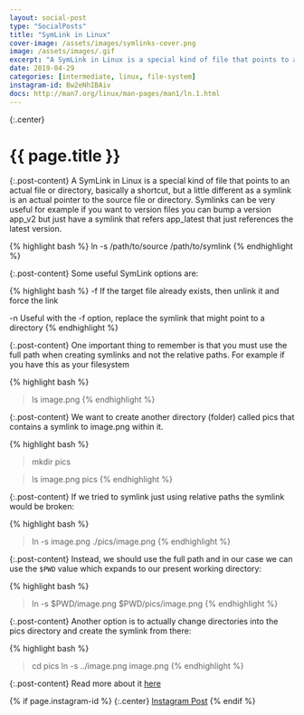 ```yaml
---
layout: social-post
type: "SocialPosts"
title: "SymLink in Linux"
cover-image: /assets/images/symlinks-cover.png
image: /assets/images/.gif
excerpt: "A SymLink in Linux is a special kind of file that points to an actual file or directory."
date: 2019-04-29
categories: [intermediate, linux, file-system]
instagram-id: Bw2eNhIBAiv
docs: http://man7.org/linux/man-pages/man1/ln.1.html
---
```

{:.center}
# {{ page.title }}

{:.post-content}
A SymLink in Linux is a special kind of file that points to an actual file or directory, basically a shortcut, 
but a little different as a symlink is an actual pointer to the source file or 
directory. Symlinks can be very useful for example if you want to version files 
you can bump a version app_v2 but just have a symlink that refers app_latest that just references the latest version.

{% highlight bash %}
ln -s /path/to/source /path/to/symlink
{% endhighlight %}

{:.post-content}
Some useful SymLink options are: 

{% highlight bash %}
-f   If the target file already exists, then unlink it and force the link

-n   Useful with the -f option, replace the symlink that might point to a directory
{% endhighlight %}

{:.post-content}
One important thing to remember is that you must use the full path when 
creating symlinks and not the relative paths. For example if you have this as your
filesystem

{% highlight bash %}
> ls
image.png
{% endhighlight %}

{:.post-content}
We want to create another directory (folder) called pics that contains a symlink
to image.png within it.

{% highlight bash %}
> mkdir pics

> ls
image.png
pics
{% endhighlight %}

{:.post-content}
If we tried to symlink just using relative paths the symlink would be broken:

{% highlight bash %}
> ln -s image.png ./pics/image.png
{% endhighlight %}

{:.post-content}
Instead, we should use the full path and in our case we can use the `$PWD`
value which expands to our present working directory:

{% highlight bash %}
> ln -s $PWD/image.png $PWD/pics/image.png
{% endhighlight %}

{:.post-content}
Another option is to actually change directories into the pics directory and create
the symlink from there:

{% highlight bash %}
> cd pics
> ln -s ../image.png image.png
{% endhighlight %}

{:.post-content}
Read more about it <a href="{{page.docs}}" target="_blank">here</a>

{% if page.instagram-id %}
{:.center}
<a class="insta-link" href="https://www.instagram.com/p/{{page.instagram-id}}" target="_blank">Instagram Post</a>
{% endif %}

